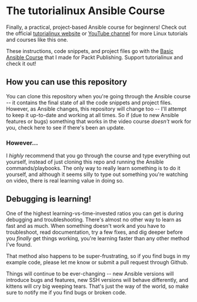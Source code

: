 # The tutorialinux Ansible Course

Finally, a practical, project-based Ansible course for beginners! Check out the official [tutorialinux website](https://tutorialinux.com) or [YouTube channel](https://www.youtube.com/watch?v=fYd_KQpfBs8) for more Linux tutorials and courses like this one.

These instructions, code snippets, and project files go with the [Basic Ansible Course](https://www.packtpub.com/networking-and-servers/ansible-2-beginners-video) that I made for Packt Publishing. Support tutorialinux and check it out!


## How you can use this repository

You can clone this repository when you're going through the Ansible course -- it contains the final state of all the code snippets and project files. However, as Ansible changes, this repository will change too -- I'll attempt to keep it up-to-date and working at all times. So if (due to new Ansible features or bugs) something that works in the video course *doesn't* work for you, check here to see if there's been an update.


### However...

I *highly* recommend that you go through the course and type everything out yourself, instead of just cloning this repo and running the Ansible commands/playbooks. The only way to really learn something is to do it yourself, and although it seems silly to type out something you're watching on video, there is real learning value in doing so.


## Debugging is learning!

One of the highest learning-vs-time-invested ratios you can get is during debugging and troubleshooting. There's almost no other way to learn as fast and as much. When something doesn't work and you have to troubleshoot, read documentation, try a few fixes, and dig deeper before you *finally* get things working, you're learning faster than any other method I've found.

That method also happens to be super-frustrating, so if you find bugs in my example code, please let me know or submit a pull request through Github.

Things will continue to be ever-changing -- new Ansible versions will introduce bugs and features, new SSH versions will behave differently, and kittens will cry big weeping tears. That's just the way of the world, so make sure to notify me if you find bugs or broken code.


